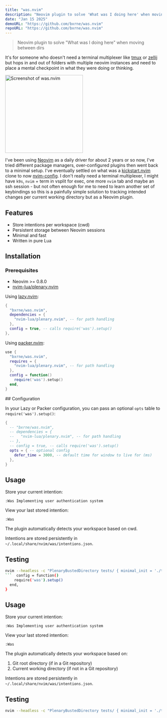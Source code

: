```yaml
---
title: "was.nvim"
description: "Neovim plugin to solve 'What was I doing here' when moving between dirs"
date: "Jan 15 2025"
demoURL: "https://github.com/bxrne/was.nvim"
repoURL: "https://github.com/bxrne/was.nvim"
---
```


> Neovim plugin to solve "What was I doing here" when moving between dirs

It's for someone who doesn't need a terminal multiplexer like [tmux](https://github.com/tmux/tmux/wiki) or [zellij](https://zellij.dev) but hops in and out of folders with multiple neovim instances and need to place a mental checkpoint in what they were doing or thinking.

<img height="250" src="/was.nvim-screenshot.png" alt="Screenshot of was.nvim">

I've been using [Neovim](https://neovim.io) as a daily driver for about 2 years or so now, I've tried different package managers, over-configured plugins then went back to a minimal setup. I've eventually settled on what was a [kickstart.nvim](https://github.com/nvim-lua/kickstart.nvim) clone to now [nvim-config](https://github.com/bxrne/nvim-config). I don't really need a terminal multiplexer, I might have `k9s`, `nvim` + term in vsplit for exec, one more `nvim` tab and maybe an ssh session - but not often enough for me to need to learn another set of keybindings so this is a painfully simple solution to tracking intended changes per current working directory but as a Neovim plugin.

## Features

- Store intentions per workspace (cwd)
- Persistent storage between Neovim sessions
- Minimal and fast
- Written in pure Lua

## Installation

### Prerequisites

- Neovim >= 0.8.0
- [nvim-lua/plenary.nvim](https://github.com/nvim-lua/plenary.nvim)

Using [lazy.nvim](https://github.com/folke/lazy.nvim):

```lua
{
  "bxrne/was.nvim",
  dependencies = {
    "nvim-lua/plenary.nvim", -- for path handling
  },
  config = true, -- calls require('was').setup()
},
```

Using [packer.nvim](https://github.com/wbthomason/packer.nvim):

```lua
use {
  "bxrne/was.nvim",
  requires = {
    "nvim-lua/plenary.nvim", -- for path handling
  },
  config = function()
    require('was').setup()
  end,
}
```

## Configuration

In your Lazy or Packer configuration, you can pass an optional `opts` table to `require('was').setup()`:
```lua
{
  -- "bxrne/was.nvim",
  -- dependencies = {
  --   "nvim-lua/plenary.nvim", -- for path handling
  -- },
  -- config = true, -- calls require('was').setup()
  opts = { -- optional config
    defer_time = 3000, -- default time for window to live for (ms)
  },
}
```

## Usage

Store your current intention:
```vim
:Was Implementing user authentication system
```

View your last stored intention:
```vim
:Was
```

The plugin automatically detects your workspace based on cwd.

Intentions are stored persistently in `~/.local/share/nvim/was/intentions.json`.

## Testing

```bash
nvim --headless -c "PlenaryBustedDirectory tests/ { minimal_init = './tests/minimal_init.lua' }"
```  config = function()
    require('was').setup()
  end,
}
```

## Usage

Store your current intention:
```vim
:Was Implementing user authentication system
```

View your last stored intention:
```vim
:Was
```

The plugin automatically detects your workspace based on:
1. Git root directory (if in a Git repository)
2. Current working directory (if not in a Git repository)

Intentions are stored persistently in `~/.local/share/nvim/was/intentions.json`.

## Testing

```bash
nvim --headless -c "PlenaryBustedDirectory tests/ { minimal_init = './tests/minimal_init.lua' }"
```

